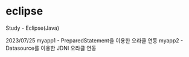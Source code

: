 # eclipse
Study - Eclipse(Java)

2023/07/25
myapp1 - PreparedStatement을 이용한 오라클 연동
myapp2 - Datasource를 이용한 JDNI 오라클 연동
